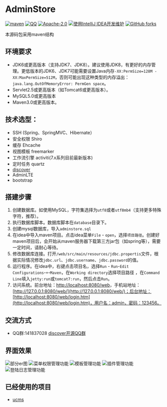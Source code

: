 # AdminStore
[![maven](https://img.shields.io/maven-central/v/com.quhaodian/user_hibernate.svg)](http://mvnrepository.com/artifact/com.quhaodian/user_hibernate/1.8.5)
[![QQ](https://img.shields.io/badge/chat-on%20QQ-ff69b4.svg?style=flat-square)](//shang.qq.com/wpa/qunwpa?idkey=d1a308945e4b2ff8aeb1711c2c7914342dae15e9ce7041e94756ab355430dc78)
[![Apache-2.0](https://img.shields.io/hexpm/l/plug.svg)](https://www.apache.org/licenses/LICENSE-2.0.html)
[![使用IntelliJ IDEA开发维护](https://img.shields.io/badge/IntelliJ%20IDEA-提供支持-blue.svg)](https://www.jetbrains.com/idea/)
[![GitHub forks](https://img.shields.io/github/stars/cng1985/adminstore.svg?style=social&logo=github&label=Stars)](https://github.com/cng1985/adminstore)

本源码包采用maven结构

## 环境要求

- JDK6或更高版本（支持JDK7、JDK8）。建议使用JDK8，有更好的内存管理。更低版本的JDK6、JDK7可能需要设置Java内存`-XX:PermSize=128M -XX:MaxPermSize=512M`，否则可能出现这种类型的内存溢出：`java.lang.OutOfMemoryError: PermGen space`。
- Servlet2.5或更高版本（如Tomcat6或更高版本）。
- MySQL5.0或更高版本
- Maven3.0或更高版本。

## 技术选型：

* SSH (Spring、SpringMVC、Hibernate）
* 安全权限 Shiro
* 缓存 Ehcache
* 视图模板 freemarker 
* 工作流引擎  activiti(7.x系列目前最新版本) 
* 定时任务  quartz
* [discover](https://gitee.com/quhaodian/disconver)
* AdminLTE
* bootstrap

## 搭建步骤

1. 创建数据库。如使用MySQL，字符集选择为`utf8`或者`utf8mb4`（支持更多特殊字符，推荐）。
2. 执行数据库脚本。数据库脚本在`database`目录下。
3. 创建mysql数据库，导入`adminstore.sql`
4. 在idea中导入maven项目。点击idea菜单`File` - `open`，选择`项目路径`。创建好maven项目后，会开始从maven服务器下载第三方jar包（如spring等），需要一定时间，请耐心等待。
5. 修改数据库连接。打开`/web/src/main/resources/jdbc.propertis`文件，根据实际情况修改`jdbc.url`、`jdbc.username`、`jdbc.password`的值。
6. 运行程序。在idea中，右键点击项目名，选择`Run` - `Run`-`Edit Configurations`-`+`-`Maven`，在`Working directory`选择项目路径 ，在`Command Line`填入`jetty:run`或`tomcat7:run`，然后点击`Run`。
7. 访问系统。前台地址：[http://localhost:8080/web](http://localhost:8080/web/)，手机站地址：[http://127.0.0.1:8080/web/](http://127.0.0.1:8080/web/)；后台地址：[http://localhost:8080/web/login.htm](http://localhost:8080/web/login.htm)，用户名：admin，密码：123456。


## 交流方式

* QQ群:141837028   [discover开源QQ群](//shang.qq.com/wpa/qunwpa?idkey=d1a308945e4b2ff8aeb1711c2c7914342dae15e9ce7041e94756ab355430dc78)

## 界面效果

![部分er图](http://image.yichisancun.com/bd042b2c2a55f57bc6dc3d3568a790ed "部分er图")
![菜单权限管理功能](http://image.yichisancun.com/7075c8f053f0b2aa0f06ad08b750029d "菜单权限管理功能")
![模板管理功能](http://image.yichisancun.com/f932a35746388fea26d761420d3cf4fe "模板管理功能")
![插件管理功能](http://image.yichisancun.com/70026a48c20b7ab6c10e59700db302e3 "插件管理功能")
![登陆日志管理功能](http://image.yichisancun.com/25c3c517571f72eae5dc9fb53b2c5a0f "登陆日志管理功能")

## 已经使用的项目

* [ucms](https://gitee.com/cng1985/iwan)


